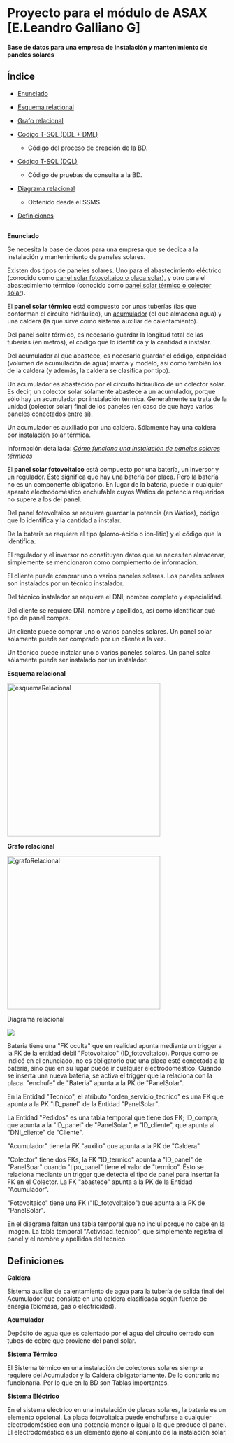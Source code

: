 # Proyecto para el módulo de ASAX [E.Leandro Galliano G]

**Base de datos para una empresa de instalación y mantenimiento de paneles solares**

## Índice

* [Enunciado](#bout)

* [Esquema relacional](#esquemaRel)

* [Grafo relacional](#grafoRel)

* [Código T-SQL (DDL + DML)](../proyecto_LeandroGalliano.sql)

  - Código del proceso de creación de la BD.
* [Código T-SQL (DQL)](../consultas_BD-paneles.sql)

  - Código de pruebas de consulta a la BD.

* [Diagrama relacional](#diagram)

  - Obtenido desde el SSMS.

* [Definiciones](#defs)

##
<a name="bout">**Enunciado**</a>

Se necesita la base de datos para una empresa que se dedica a la instalación y mantenimiento de paneles solares.

Existen dos tipos de paneles solares. Uno para el abastecimiento eléctrico (conocido como [panel solar fotovoltaico o placa solar](#diferencias)), y otro para el abastecimiento térmico (conocido como [panel solar térmico o colector solar](#diferencias)).

El **panel solar térmico** está compuesto por unas tuberías (las que conforman el circuito hidráulico), un [acumulador](#acumu) 
(el que almacena agua) y una caldera (la que sirve como sistema auxiliar de calentamiento).

Del panel solar térmico, es necesario guardar la longitud total de las tuberías (en metros), el codigo que lo identifica
y la cantidad a instalar.

Del acumulador al que abastece, es necesario guardar el código, capacidad (volumen de acumulación de agua) marca y modelo, así como también los de la caldera (y además, la caldera se clasifica por tipo).

Un acumulador es abastecido por el circuito hidráulico de un colector solar. Es decir, un colector solar sólamente
abastece a un acumulador, porque sólo hay un acumulador por instalación térmica. Generalmente se trata de la unidad
(colector solar) final de los paneles (en caso de que haya varios paneles conectados entre sí).

Un acumulador es auxiliado por una caldera. Sólamente hay una caldera por instalación solar térmica.

Información detallada: [*Cómo funciona una instalación de paneles solares térmicos*](./expl/instalacionTermicaPaneles.md)


El **panel solar fotovoltaico** está compuesto por una batería, un inversor y un regulador. Ésto significa que hay una batería por placa. Pero la batería no es un componente obligatorio. En lugar de la batería, puede ir cualquier
aparato electrodoméstico enchufable cuyos Watios de potencia requeridos no supere a los del panel.

Del panel fotovoltaico se requiere guardar la potencia (en Watios), código que lo identifica y la cantidad a instalar.

De la batería se requiere el tipo (plomo-ácido o ion-litio) y el código que la identifica.

El regulador y el inversor no constituyen datos que se necesiten almacenar, simplemente se mencionaron como complemento de
información.

El cliente puede comprar uno o varios paneles solares. Los paneles solares son instalados por un técnico instalador.

Del técnico instalador se requiere el DNI, nombre completo y especialidad.

Del cliente se requiere DNI, nombre y apellidos, así como identificar qué tipo de panel compra.

Un cliente puede comprar uno o varios paneles solares. Un panel solar solamente puede ser comprado por un cliente a 
la vez.

Un técnico puede instalar uno o varios paneles solares. Un panel solar sólamente puede ser instalado por un instalador.

<a name="esquemaRel">**Esquema relacional**</a>

[<img src="https://www.mediafire.com/convkey/57ac/bagmzh1d4wpky3bzg.jpg" alt="esquemaRelacional" width="350px" height="350px"/>](https://www.mediafire.com/convkey/57ac/bagmzh1d4wpky3bzg.jpg)


<a name="grafoRel">**Grafo relacional**</a>

[<img src="https://www.mediafire.com/convkey/a288/5z5ysnqwxf4yicazg.jpg" alt="grafoRelacional" width="350px" height="350px"/>](https://www.mediafire.com/convkey/88eb/sbw99v97hxjcpvdzg.jpg)


<a name="diagram">Diagrama relacional</a>

![](https://www.mediafire.com/convkey/35e0/fipvv6lmnadbqw8zg.jpg)

Bateria tiene una "FK oculta" que en realidad apunta mediante un trigger a la FK de la entidad débil "Fotovoltaico"
(ID_fotovoltaico).
Porque como se indicó en el enunciado, no es obligatorio que una placa esté conectada a la batería, sino que en su lugar
puede ir cualquier electrodoméstico.
Cuando se inserta una nueva bateria, se activa el trigger que la relaciona con la placa.
"enchufe" de "Bateria" apunta a la PK de "PanelSolar".

En la Entidad "Tecnico", el atributo "orden_servicio_tecnico" es una FK que apunta a la PK "ID_panel" de la Entidad "PanelSolar".

La Entidad "Pedidos" es una tabla temporal que tiene dos FK; ID_compra, que apunta a la "ID_panel" de "PanelSolar", e "ID_cliente", que apunta al "DNI_cliente" de "Cliente".

"Acumulador" tiene la FK "auxilio" que apunta a la PK de "Caldera".

"Colector" tiene dos FKs, la FK "ID_termico" apunta a "ID_panel" de "PanelSoar" cuando "tipo_panel" tiene el valor de
"termico". Ésto se relaciona mediante un trigger que detecta el tipo de panel para insertar la FK en el Colector.
La FK "abastece" apunta a la PK de la Entidad "Acumulador".

"Fotovoltaico" tiene una FK ("ID_fotovoltaico") que apunta a la PK de "PanelSolar".

En el diagrama faltan una tabla temporal que no incluí porque no cabe en la imagen.
La tabla temporal "Actividad_tecnico", que simplemente registra el panel y el nombre y apellidos del técnico.


<a name="defs"></a>
## Definiciones

**Caldera**

Sistema auxiliar de calentamiento de agua para la tubería de salida final del Acumulador que consiste en una caldera
clasificada según fuente de energía (biomasa, gas o electricidad).

**Acumulador**

Depósito de agua que es calentado por el agua del circuito cerrado con tubos de cobre que proviene del panel solar.

**Sistema Térmico**

El Sistema térmico en una instalación de colectores solares siempre requiere del Acumulador y la Caldera obligatoriamente. De lo contrario no funcionaría. Por lo que en la BD son Tablas importantes.

**Sistema Eléctrico**

En el sistema eléctrico en una instalación de placas solares, la batería es un elemento opcional. La placa fotovoltaica puede enchufarse a cualquier electrodoméstico con una potencia menor o igual a la que produce el panel. El electrodoméstico es un elemento ajeno al conjunto de la instalación solar.
